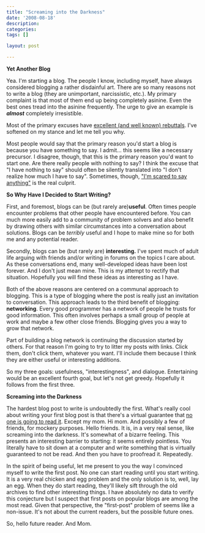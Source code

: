 ```yaml
---
title: "Screaming into the Darkness"
date: '2008-08-18'
description:
categories:
tags: []

layout: post

---
```

<div class="asset-body">

<strong>Yet Another Blog</strong>

Yea. I'm starting a blog. The people I know, including myself, have always considered blogging a rather disdainful art. There are so many reasons not to write a blog (they are unimportant, narcissistic, etc.). My primary complaint is that most of them end up being completely asinine. Even the best ones tread into the asinine frequently. The urge to give an example is <em><strong>almost</strong></em> completely irresistible.

Most of the primary excuses have <a href="http://steve.yegge.googlepages.com/you-should-write-blogs">excellent (and well known) rebuttals</a>. I've softened on my stance and let me tell you why.

Most people would say that the primary reason you'd start a blog is because you have something to say. I admit... this seems like a necessary precursor. I disagree, though, that this is the primary reason you'd want to start one. Are there really people with nothing to say? I think the excuse that "I have nothing to say" should often be silently translated into "I don't realize how much I have to say". Sometimes, though, <a href="http://xkcd.com/137/">"I'm scared to say anything"</a> is the real culprit.

<strong>So Why Have I Decided to Start Writing?</strong>

First, and foremost, blogs can be (but rarely are)<strong>useful</strong>. Often times people encounter problems that other people have encountered before. You can much more easily add to a community of problem solvers and also benefit by drawing others with similar circumstances into a conversation about solutions. Blogs can be <em>terribly</em> useful and I hope to make mine so for both me and any potential reader.

Secondly, blogs can be (but rarely are) <strong>interesting.</strong> I've spent much of adult life arguing with friends and/or writing in forums on the topics I care about. As these conversations end, many well-developed ideas have been lost forever. And I don't just mean mine. This is my attempt to rectify that situation. Hopefully you will find these ideas as interesting as I have.

Both of the above reasons are centered on a communal approach to blogging. This is a type of blogging where the post is really just an invitation to conversation. This approach leads to the third benefit of blogging: <strong>networking</strong>. Every good programmer has a network of people he trusts for good information. This often involves perhaps a small group of people at work and maybe a few other close friends. Blogging gives you a way to grow that network.

Part of building a blog network is continuing the discussion started by others. For that reason I'm going to try to litter my posts with links. Click them, don't click them, whatever you want. I'll include them because I think they are either useful or interesting additions.

So my three goals: usefulness, "interestingness", and dialogue. Entertaining would be an excellent fourth goal, but let's not get greedy. Hopefully it follows from the first three.

<strong>Screaming into the Darkness</strong>

The hardest blog post to write is undoubtedly the first. What's really cool about writing your first blog post is that there's a virtual guarantee that <a href="http://www.markevanstech.com/2007/02/26/who-reads-blog-apparently-almost-no-one/">no one is going to read it</a>. Except my mom. Hi mom. And possibly a few of friends, for mockery purposes. Hello friends. It is, in a very real sense, like screaming into the darkness. It's somewhat of a bizarre feeling. This presents an interesting barrier to starting: it seems entirely pointless. You literally have to sit down at a computer and write something that is virtually guaranteed to not be read. And then you have to proofread it. Repeatedly.

In the spirit of being useful, let me present to you the way I convinced myself to write the first post. No one can start reading until you start writing. It is a very real chicken and egg problem and the only solution is to, well, lay an egg. When they do start reading, they'll likely sift through the old archives to find other interesting things. I have absolutely no data to verify this conjecture but I suspect that first posts on popular blogs are among the most read. Given that perspective, the "first-post" problem of seems like a non-issue. It's not about the current readers, but the possible future ones.

So, hello future reader. And Mom.</div>